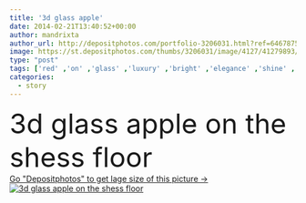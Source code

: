 ```yaml
---
title: '3d glass apple'
date: 2014-02-21T13:40:52+00:00
author: mandrixta
author_url: http://depositphotos.com/portfolio-3206031.html?ref=64678756
image: https://st.depositphotos.com/thumbs/3206031/image/4127/41279893/api_thumb_450.jpg?forcejpeg=true
type: "post"
tags: ['red' ,'on' ,'glass' ,'luxury' ,'bright' ,'elegance' ,'shine' ,'golden' ,'apple' ,'fruit' ,'3d' ,'fashion' ,'glamour' ,'floor' ,'glossy' ,'attractive' ,'posing' ,'perfume' ,'chess' ,'story' ,'flavor' ,'miracles' ,'incomplete' ,'the' ,'ripeness' ,'shess' ]
categories: 
  - story
---
```

<div aling="center">
            <font size="60"> 3d glass apple on the shess floor</font>   
</div>
<div>
    <a href='https://depositphotos.com/41279893/stock-photo-3d-glass-apple.html?ref=64678756' target=_blank > Go "Depositphotos" to get lage size of this picture ->
        <img href='https://depositphotos.com/41279893/stock-photo-3d-glass-apple.html?ref=64678756' src='https://st.depositphotos.com/3206031/4127/i/950/depositphotos_41279893-stock-photo-3d-glass-apple.jpg?forcejpeg=true' alt='3d glass apple on the shess floor' >
    </a>
</div>
